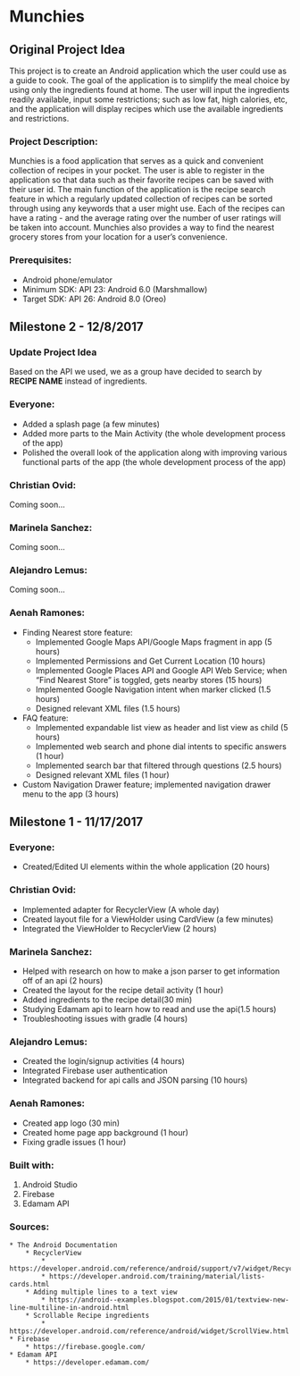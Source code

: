# Munchies

## Original Project Idea
This project is to create an Android application which the user could use as a guide to cook. The goal of the application is to simplify the meal choice by using only the ingredients found at home. The user will input the ingredients readily available, input some restrictions; such as low fat, high calories, etc, and the application will display recipes which use the available ingredients and restrictions.

### Project Description: 
Munchies is a food application that serves as a quick and convenient collection of recipes in your pocket. The user is able to register in the application so that data such as their favorite recipes can be saved with their user id. The main function of the application is the recipe search feature in which a regularly updated collection of recipes can be sorted through using any keywords that a user might use. Each of the recipes can have a rating - and the average rating over the number of user ratings will be taken into account. Munchies also provides a way to find the nearest grocery stores from your location for a user’s convenience.

### Prerequisites:
* Android phone/emulator	
* Minimum SDK: API 23: Android 6.0 (Marshmallow)
* Target SDK: API 26: Android 8.0 (Oreo)

## Milestone 2 - 12/8/2017

### Update Project Idea
Based on the API we used, we as a group have decided to search by **RECIPE NAME** instead of ingredients.

### Everyone:
* Added a splash page (a few minutes) 
* Added more parts to the Main Activity (the whole development process of the app)
* Polished the overall look of the application along with improving various functional parts of the app (the whole development process of the app)

### Christian Ovid:
Coming soon...

### Marinela Sanchez:
Coming soon...

### Alejandro Lemus:
Coming soon...

### Aenah Ramones:
* Finding Nearest store feature:
	* Implemented Google Maps API/Google Maps fragment in app (5 hours)
	* Implemented Permissions and Get Current Location (10 hours)
	* Implemented Google Places API and Google API Web Service; when “Find Nearest Store” is toggled, gets nearby stores (15 hours)
	* Implemented Google Navigation intent when marker clicked (1.5 hours)
	* Designed relevant XML files (1.5 hours)
* FAQ feature:
	* Implemented expandable list view as header and list view as child (5 hours)
	* Implemented web search and phone dial intents to specific answers (1 hour)
	* Implemented search bar that filtered through questions (2.5 hours)
	* Designed relevant XML files (1 hour)
* Custom Navigation Drawer feature; implemented navigation drawer menu to the app (3 hours)

## Milestone 1 - 11/17/2017

### Everyone:
* Created/Edited UI elements within the whole application (20 hours)

### Christian Ovid:
* Implemented adapter for RecyclerView (A whole day)
* Created layout file for a ViewHolder using CardView (a few minutes)
* Integrated the ViewHolder to RecyclerView (2 hours)

### Marinela Sanchez:
* Helped with research on how to make a json parser to get information off of an api (2 hours)
* Created the layout for the recipe detail activity (1 hour)
* Added ingredients to the recipe detail(30 min)
* Studying Edamam api to  learn how to read and use the api(1.5 hours)
* Troubleshooting issues with gradle (4 hours)

### Alejandro Lemus:
* Created the login/signup activities (4 hours)
* Integrated Firebase user authentication
* Integrated backend for api calls and JSON parsing (10 hours)

### Aenah Ramones:
* Created app logo (30 min)
* Created home page app background (1 hour)
* Fixing gradle issues (1 hour)

### Built with:
1. Android Studio
2. Firebase
3. Edamam API

### Sources:
	* The Android Documentation
		* RecyclerView
			* https://developer.android.com/reference/android/support/v7/widget/RecyclerView.html
			* https://developer.android.com/training/material/lists-cards.html
		* Adding multiple lines to a text view
			* https://android--examples.blogspot.com/2015/01/textview-new-line-multiline-in-android.html
		* Scrollable Recipe ingredients
			* https://developer.android.com/reference/android/widget/ScrollView.html 
	* Firebase
		* https://firebase.google.com/
	* Edamam API
		* https://developer.edamam.com/
